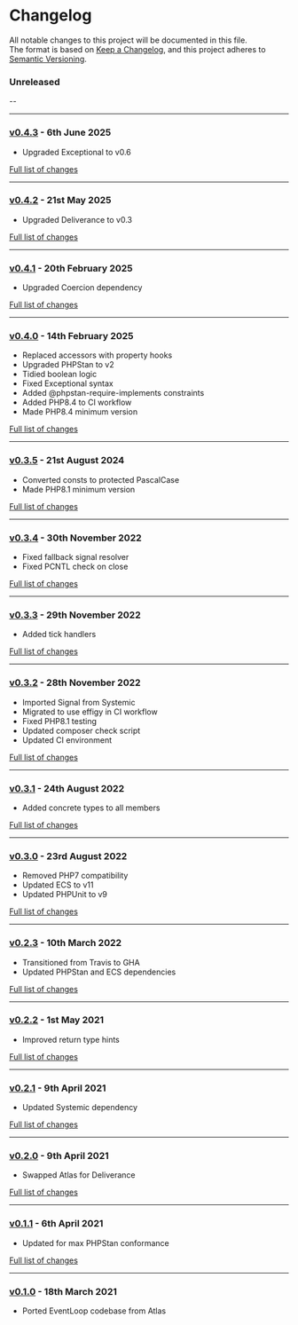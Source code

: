 # Changelog

All notable changes to this project will be documented in this file.<br>
The format is based on [Keep a Changelog](https://keepachangelog.com/en/1.0.0/),
and this project adheres to [Semantic Versioning](https://semver.org/spec/v2.0.0.html).

### Unreleased
--

---

### [v0.4.3](https://github.com/decodelabs/eventful/commits/v0.4.3) - 6th June 2025

- Upgraded Exceptional to v0.6

[Full list of changes](https://github.com/decodelabs/eventful/compare/v0.4.2...v0.4.3)

---

### [v0.4.2](https://github.com/decodelabs/eventful/commits/v0.4.2) - 21st May 2025

- Upgraded Deliverance to v0.3

[Full list of changes](https://github.com/decodelabs/eventful/compare/v0.4.1...v0.4.2)

---

### [v0.4.1](https://github.com/decodelabs/eventful/commits/v0.4.1) - 20th February 2025

- Upgraded Coercion dependency

[Full list of changes](https://github.com/decodelabs/eventful/compare/v0.4.0...v0.4.1)

---

### [v0.4.0](https://github.com/decodelabs/eventful/commits/v0.4.0) - 14th February 2025

- Replaced accessors with property hooks
- Upgraded PHPStan to v2
- Tidied boolean logic
- Fixed Exceptional syntax
- Added @phpstan-require-implements constraints
- Added PHP8.4 to CI workflow
- Made PHP8.4 minimum version

[Full list of changes](https://github.com/decodelabs/eventful/compare/v0.3.5...v0.4.0)

---

### [v0.3.5](https://github.com/decodelabs/eventful/commits/v0.3.5) - 21st August 2024

- Converted consts to protected PascalCase
- Made PHP8.1 minimum version

[Full list of changes](https://github.com/decodelabs/eventful/compare/v0.3.4...v0.3.5)

---

### [v0.3.4](https://github.com/decodelabs/eventful/commits/v0.3.4) - 30th November 2022

- Fixed fallback signal resolver
- Fixed PCNTL check on close

[Full list of changes](https://github.com/decodelabs/eventful/compare/v0.3.3...v0.3.4)

---

### [v0.3.3](https://github.com/decodelabs/eventful/commits/v0.3.3) - 29th November 2022

- Added tick handlers

[Full list of changes](https://github.com/decodelabs/eventful/compare/v0.3.2...v0.3.3)

---

### [v0.3.2](https://github.com/decodelabs/eventful/commits/v0.3.2) - 28th November 2022

- Imported Signal from Systemic
- Migrated to use effigy in CI workflow
- Fixed PHP8.1 testing
- Updated composer check script
- Updated CI environment

[Full list of changes](https://github.com/decodelabs/eventful/compare/v0.3.1...v0.3.2)

---

### [v0.3.1](https://github.com/decodelabs/eventful/commits/v0.3.1) - 24th August 2022

- Added concrete types to all members

[Full list of changes](https://github.com/decodelabs/eventful/compare/v0.3.0...v0.3.1)

---

### [v0.3.0](https://github.com/decodelabs/eventful/commits/v0.3.0) - 23rd August 2022

- Removed PHP7 compatibility
- Updated ECS to v11
- Updated PHPUnit to v9

[Full list of changes](https://github.com/decodelabs/eventful/compare/v0.2.3...v0.3.0)

---

### [v0.2.3](https://github.com/decodelabs/eventful/commits/v0.2.3) - 10th March 2022

- Transitioned from Travis to GHA
- Updated PHPStan and ECS dependencies

[Full list of changes](https://github.com/decodelabs/eventful/compare/v0.2.2...v0.2.3)

---

### [v0.2.2](https://github.com/decodelabs/eventful/commits/v0.2.2) - 1st May 2021

- Improved return type hints

[Full list of changes](https://github.com/decodelabs/eventful/compare/v0.2.1...v0.2.2)

---

### [v0.2.1](https://github.com/decodelabs/eventful/commits/v0.2.1) - 9th April 2021

- Updated Systemic dependency

[Full list of changes](https://github.com/decodelabs/eventful/compare/v0.2.0...v0.2.1)

---

### [v0.2.0](https://github.com/decodelabs/eventful/commits/v0.2.0) - 9th April 2021

- Swapped Atlas for Deliverance

[Full list of changes](https://github.com/decodelabs/eventful/compare/v0.1.1...v0.2.0)

---

### [v0.1.1](https://github.com/decodelabs/eventful/commits/v0.1.1) - 6th April 2021

- Updated for max PHPStan conformance

[Full list of changes](https://github.com/decodelabs/eventful/compare/v0.1.0...v0.1.1)

---

### [v0.1.0](https://github.com/decodelabs/eventful/commits/v0.1.0) - 18th March 2021

- Ported EventLoop codebase from Atlas
